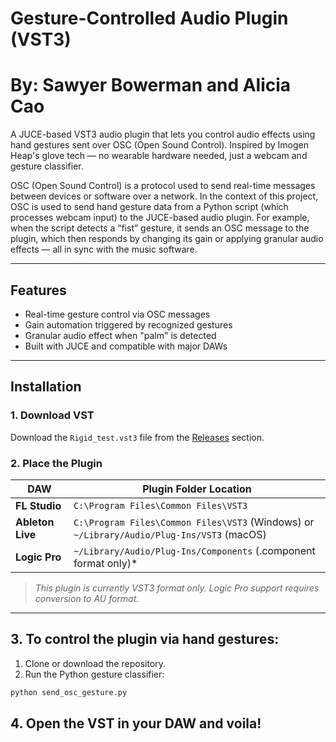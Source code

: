 # Gesture-Controlled Audio Plugin (VST3)

# By: Sawyer Bowerman and Alicia Cao

A JUCE-based VST3 audio plugin that lets you control audio effects using hand gestures sent over OSC (Open Sound Control). Inspired by Imogen Heap's glove tech — no wearable hardware needed, just a webcam and gesture classifier.

OSC (Open Sound Control) is a protocol used to send real-time messages between devices or software over a network. In the context of this project, OSC is used to send hand gesture data from a Python script (which processes webcam input) to the JUCE-based audio plugin. For example, when the script detects a “fist” gesture, it sends an OSC message to the plugin, which then responds by changing its gain or applying granular audio effects — all in sync with the music software.

---

## Features

- Real-time gesture control via OSC messages
- Gain automation triggered by recognized gestures
- Granular audio effect when "palm" is detected
- Built with JUCE and compatible with major DAWs

---

## Installation

### 1. Download VST
Download the `Rigid_test.vst3` file from the [Releases](https://github.com/shplok/RigidVST/releases) section.

### 2. Place the Plugin

| DAW         | Plugin Folder Location                                  |
|-------------|----------------------------------------------------------|
| **FL Studio** | `C:\Program Files\Common Files\VST3`                    |
| **Ableton Live** | `C:\Program Files\Common Files\VST3` (Windows) or `~/Library/Audio/Plug-Ins/VST3` (macOS) |
| **Logic Pro** | `~/Library/Audio/Plug-Ins/Components` (.component format only)* |

>  _This plugin is currently VST3 format only. Logic Pro support requires conversion to AU format._

---
## 3. To control the plugin via hand gestures:

1. Clone or download the repository.
2. Run the Python gesture classifier:

```bash
python send_osc_gesture.py
```
## 4. Open the VST in your DAW and voila!
